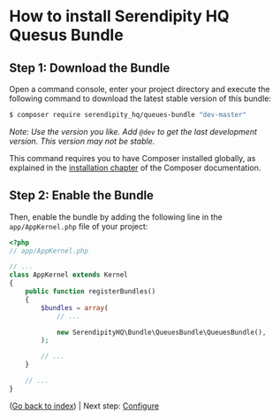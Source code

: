 How to install Serendipity HQ Quesus Bundle
===========================================

Step 1: Download the Bundle
---------------------------

Open a command console, enter your project directory and execute the
following command to download the latest stable version of this bundle:

```bash
$ composer require serendipity_hq/queues-bundle "dev-master"
```

_Note: Use the version you like. Add `@dev` to get the last development version. This version may not be stable._

This command requires you to have Composer installed globally, as explained
in the [installation chapter](https://getcomposer.org/doc/00-intro.md)
of the Composer documentation.

Step 2: Enable the Bundle
-------------------------

Then, enable the bundle by adding the following line in the `app/AppKernel.php`
file of your project:

```php
<?php
// app/AppKernel.php

// ...
class AppKernel extends Kernel
{
    public function registerBundles()
    {
        $bundles = array(
            // ...

            new SerendipityHQ\Bundle\QueuesBundle\QueuesBundle(),
        );

        // ...
    }

    // ...
}
```

([Go back to index](Index.md)) | Next step: [Configure](Configuration.md)
